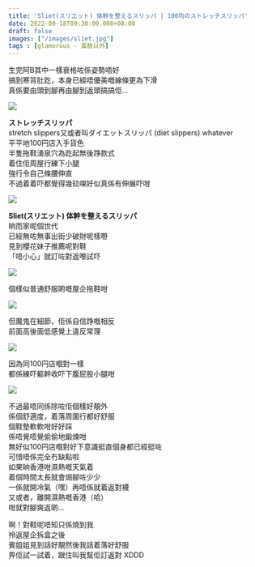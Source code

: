 ```yaml
---
title: 'Sliet(スリエット) 体幹を整えるスリッパ | 100均のストレッチスリッパ'
date: 2022-09-18T09:30:00.000+08:00
draft: false
images: ["/images/sliet.jpg"]
tags : [glamorous - 蛋臉以外]
---
```


生完阿B其中一樣衰格咗係姿勢唔好  
搞到寒背肚趷，本身已經唔優美嘅線條更為下滑  
真係要由頭到腳再由腳到返頭搞搞佢...  

![](/images/stretchslipper.jpg)

**ストレッチスリッパ**  
stretch slippers又或者叫ダイエットスリッパ (diet slippers) whatever  
平平地100円店入手貨色  
半隻拖鞋湧泉穴為趷起無後踭款式  
着住佢周屋行練下小腿  
強行令自己條腰伸直  
不過着着吓都覺得幾攰㗎好似真係有伸展吓咁  

![](/images/sliet1.jpg)

**Sliet(スリエット) 体幹を整えるスリッパ**  
晌而家呢個世代  
已經無咗無事出街少破財呢樣嘢  
見到櫻花妹子推薦呢對鞋  
「唔小心」就訂咗對返嚟試吓  

![](/images/sliet.jpg)

個樣似普通舒服啲嘅屋企拖鞋咁  

![](/images/sliet2.jpg)

但魔鬼在細節，佢係自信踭嘅相反  
前面高後面低感覺上違反常理  

![](/images/sliet3.jpg)

因為同100円店嗰對一樣  
都係練吓軀幹收吓下腹屁股小腿咁  

![](/images/sliet4.jpg)

不過最唔同係除咗佢個樣好靚外  
係個舒適度，着落周圍行都好舒服  
個鞋墊軟軟咁好好踩  
係唔覺唔覺偷偷地鍛煉咁  
無好似100円店嗰對好下意識挺直個身都已經挺咗  
可惜唔係完全冇缺點啦  
如果晌香港咁濕熱嘅天氣着  
着個時間太長就會焗腳咗少少  
一係就開冷氣（嘿）再唔係就着返對襪  
又或者，離開濕熱嘅香港（哈）  
咁就對腳爽返啲...  

啊！對鞋呢唔知只係燒到我  
拎返屋企拆盒之後  
賓姐姐見到話好靚然後我話着落好舒服  
畀佢試一試着，跟住叫我幫佢訂返對 XDDD  
